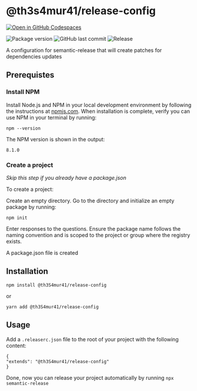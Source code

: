 # @th3s4mur41/release-config

[![Open in GitHub Codespaces](https://github.com/codespaces/badge.svg)](https://github.com/codespaces/new?machine=basicLinux32gb&repo=445480037&ref=main)

![Package version](https://img.shields.io/github/package-json/v/Th3S4mur41/release-config)
![GitHub last commit](https://img.shields.io/github/last-commit/Th3S4mur41/release-config)
![Release](https://github.com/Th3S4mur41/release-config/actions/workflows/on_push.yml/badge.svg?branch=main)

A configuration for semantic-release that will create patches for dependencies updates

## Prerequistes

### Install NPM

Install Node.js and NPM in your local development environment by following the instructions at [npmjs.com](https://nodejs.org/).
When installation is complete, verify you can use NPM in your terminal by running:

`npm --version`

The NPM version is shown in the output:

`8.1.0`

### Create a project

_Skip this step if you already have a package.json_

To create a project:

Create an empty directory.
Go to the directory and initialize an empty package by running:

`npm init`

Enter responses to the questions. Ensure the package name follows the naming convention and is scoped to the project or group where the registry exists.

A package.json file is created

## Installation

```
npm install @th3S4mur41/release-config
```

or

```
yarn add @th3S4mur41/release-config
```

## Usage

Add a `.releaserc.json` file to the root of your project with the following content:

```
{
"extends": "@th3S4mur41/release-config"
}
```

Done, now you can release your project automatically by running `npx semantic-release`

